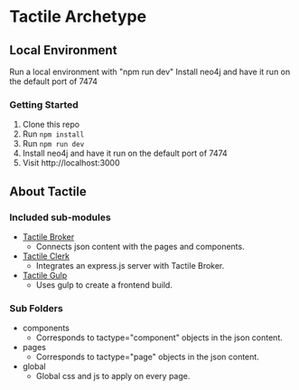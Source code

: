 # Tactile Archetype

## Local Environment

Run a local environment with "npm run dev"
Install neo4j and have it run on the default port of 7474

### Getting Started

1. Clone this repo
2. Run `npm install`
3. Run `npm run dev`
4. Install neo4j and have it run on the default port of 7474
5. Visit http://localhost:3000

## About Tactile

### Included sub-modules

* [Tactile Broker](https://github.com/megazear7/tactile-broker)
    * Connects json content with the pages and components.
* [Tactile Clerk](https://github.com/megazear7/tactile-clerk)
    * Integrates an express.js server with Tactile Broker.
* [Tactile Gulp](https://github.com/megazear7/tactile-gulp)
    * Uses gulp to create a frontend build.

### Sub Folders

* components
    * Corresponds to tactype="component" objects in the json content.
* pages
    * Corresponds to tactype="page" objects in the json content.
* global
    * Global css and js to apply on every page.
